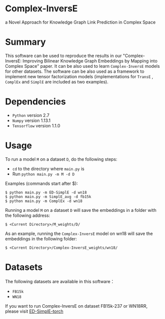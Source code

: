# Complex-InversE
a Novel Approach for Knowledge Graph Link Prediction in Complex Space
# Summary
This software can be used to reproduce the results in our "Complex-InversE: Improving Bilinear Knowledge Graph
Embeddings by Mapping into Complex Space" paper. It can be also used to learn `Complex-InversE` models for other datasets. The software can be also used as a framework to implement new tensor factorization models (implementations for `TransE` , `ComplEx` and `SimplE` are included as two examples).
# Dependencies
* `Python` version 2.7
* `Numpy` version 1.13.1
* `Tensorflow` version 1.1.0
# Usage
To run a model `M` on a dataset `D`, do the following steps:
* `cd` to the directory where `main.py` is  
* Run `python main.py -m M -d D`  
  
Examples (commands start after $):  
  
`$ python main.py -m ED-SimplE -d wn18`  
`$ python main.py -m SimplE_avg -d fb15k`  
`$ python main.py -m ComplEx -d wn18`  
  
Running a model `M` on a dataset `D` will save the embeddings in a folder with the following address:  
  
`$ <Current Directory>/M_weights/D/`  
  
As an example, running the `Complex-InversE` model on wn18 will save the embeddings in the following folder:  
  
`$ <Current Directory>/Complex-InversE_weights/wn18/`  
 
# Datasets
The following datasets are available in this software：
* `FB15k`
* `WN18`  

If you want to run Complex-InversE on dataset FB15k-237 or WN18RR, please visit [ED-SimplE-torch](https://github.com/ZeyuMiao97/Complex-InversE-torch)
